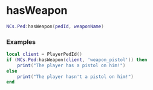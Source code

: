 # hasWeapon

```lua
NCs.Ped:hasWeapon(pedId, weaponName)
```

### Examples
```lua
local client = PlayerPedId()
if (NCs.Ped:hasWeapon(client, 'weapon_pistol')) then
    print("The player has a pistol on him!")
else
    print("The player hasn't a pistol on him!")
end 
```